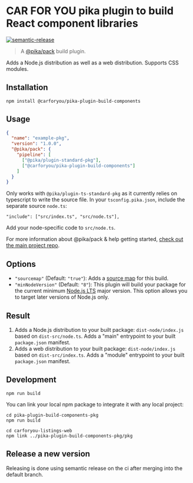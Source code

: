 # CAR FOR YOU pika plugin to build React component libraries

[![semantic-release](https://img.shields.io/badge/%20%20%F0%9F%93%A6%F0%9F%9A%80-semantic--release-e10079.svg)](https://github.com/semantic-release/semantic-release)

> A [@pika/pack](https://github.com/pikapkg/pack) build plugin.

Adds a Node.js distribution as well as a web distribution. Supports CSS modules.

## Installation
```
npm install @carforyou/pika-plugin-build-components
```

## Usage

```json
{
  "name": "example-pkg",
  "version": "1.0.0",
  "@pika/pack": {
    "pipeline": [
      ["@pika/plugin-standard-pkg"],
      ["@carforyou/pika-plugin-build-components"]
    ]
  }
}
```

Only works with `@pika/plugin-ts-standard-pkg` as it currently relies on typescript to write the source file.
In your `tsconfig.pika.json`, include the separate source `node.ts`:
```
"include": ["src/index.ts", "src/node.ts"],
```

Add your node-specific code to `src/node.ts`.

For more information about @pika/pack & help getting started, [check out the main project repo](https://github.com/pikapkg/pack).


## Options

- `"sourcemap"` (Default: `"true"`): Adds a [source map](https://www.html5rocks.com/en/tutorials/developertools/sourcemaps/) for this build.
- `"minNodeVersion"` (Default: `"8"`): This plugin will build your package for the current minimum [Node.js LTS](https://github.com/nodejs/Release) major version. This option allows you to target later versions of Node.js only.

## Result

1. Adds a Node.js distribution to your built package: `dist-node/index.js` based on `dist-src/node.ts`. Adds a "main" entrypoint to your built `package.json` manifest.
1. Adds a web distribution to your built package: `dist-node/index.js` based on `dist-src/index.ts`. Adds a "module" entrypoint to your built `package.json` manifest.


## Development
```
npm run build
```

You can link your local npm package to integrate it with any local project:
```
cd pika-plugin-build-components-pkg
npm run build

cd carforyou-listings-web
npm link ../pika-plugin-build-components-pkg/pkg
```

## Release a new version

Releasing is done using semantic release on the ci after merging into the default branch.

